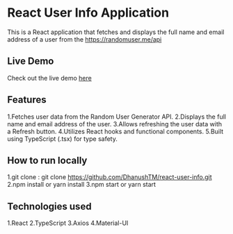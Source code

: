 # React User Info Application
This is a React application that fetches and displays the full name and email address of a user from the https://randomuser.me/api
## Live Demo
Check out the live demo [here](https://reactuserinfo.netlify.app/)
## Features
1.Fetches user data from the Random User Generator API.
2.Displays the full name and email address of the user.
3.Allows refreshing the user data with a Refresh button.
4.Utilizes React hooks and functional components.
5.Built using TypeScript (.tsx) for type safety.
## How to run locally
1.git clone : git clone https://github.com/DhanushTM/react-user-info.git
2.npm install or yarn install
3.npm start or yarn start
## Technologies used
1.React
2.TypeScript
3.Axios
4.Material-UI
